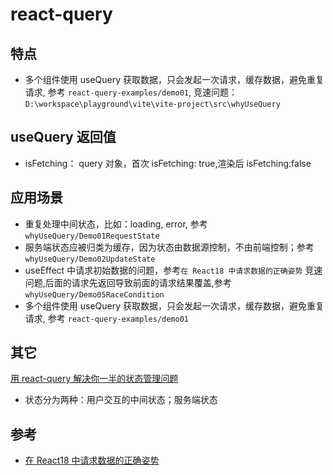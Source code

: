 # react-query

## 特点

- 多个组件使用 useQuery 获取数据，只会发起一次请求，缓存数据，避免重复请求, 参考 `react-query-examples/demo01`, 竞速问题：`D:\workspace\playground\vite\vite-project\src\whyUseQuery`

## useQuery 返回值

- isFetching： query 对象，首次 isFetching: true,渲染后 isFetching:false

## 应用场景

- 重复处理中间状态，比如：loading, error, 参考 `whyUseQuery/Demo01RequestState`
- 服务端状态应被归类为缓存，因为状态由数据源控制，不由前端控制；参考 `whyUseQuery/Demo02UpdateState`
- useEffect 中请求初始数据的问题，参考`在 React18 中请求数据的正确姿势`
  竞速问题,后面的请求先返回导致前面的请求结果覆盖,参考`whyUseQuery/Demo05RaceCondition`
- 多个组件使用 useQuery 获取数据，只会发起一次请求，缓存数据，避免重复请求, 参考 `react-query-examples/demo01`

## 其它

[用 react-query 解决你一半的状态管理问题](https://zhuanlan.zhihu.com/p/351280149)

- 状态分为两种：用户交互的中间状态；服务端状态

## 参考

- [在 React18 中请求数据的正确姿势](https://zhuanlan.zhihu.com/p/536624672)
